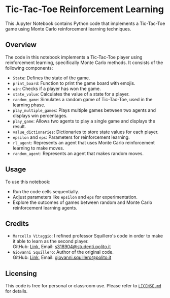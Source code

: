 # Tic-Tac-Toe Reinforcement Learning

This Jupyter Notebook contains Python code that implements a Tic-Tac-Toe game using Monte Carlo reinforcement learning techniques.

## Overview 

The code in this notebook implements a Tic-Tac-Toe player using reinforcement learning, specifically Monte Carlo methods. It consists of the following components:

- `State`: Defines the state of the game.
- `print_board`: Function to print the game board with emojis.
- `win`: Checks if a player has won the game.
- `state_value`: Calculates the value of a state for a player.
- `random_game`: Simulates a random game of Tic-Tac-Toe, used in the learning phase.
- `play_multiple_games`: Plays multiple games between two agents and displays win percentages.
- `play_game`: Allows two agents to play a single game and displays the result.
- `value_dictionaries`: Dictionaries to store state values for each player.
- `epsilon` and `eps`: Parameters for reinforcement learning.
- `rl_agent`: Represents an agent that uses Monte Carlo 
reinforcement learning to make moves.
- `random_agent`: Represents an agent that makes random moves.
## Usage

To use this notebook:

- Run the code cells sequentially.
- Adjust parameters like `epsilon` and `eps` for experimentation.
- Explore the outcomes of games between random and Monte Carlo reinforcement learning agents.

## Credits

- `Marcello Vitaggio`: I refined professor Squillero's code in order to make it able to learn as the second player.  
GitHub: [Link](https://github.com/Kalller/computational-intelligence), Email: s318904@studenti.polito.it
- `Giovanni Squillero`: Author of the original code.  
GitHub: [Link](https://github.com/squillero/computational-intelligence), Email: giovanni.squillero@polito.it

## Licensing

This code is free for personal or classroom use. Please refer to [`LICENSE.md`](https://github.com/Kalller/computational-intelligence/blob/main/LICENSE.md) for details.
